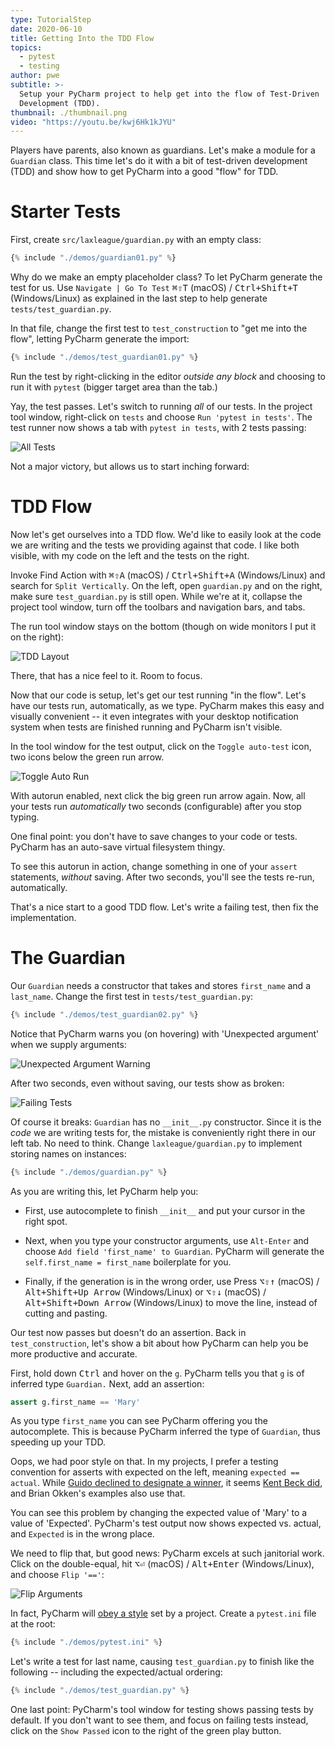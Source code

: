 ```yaml
---
type: TutorialStep
date: 2020-06-10
title: Getting Into the TDD Flow
topics:
  - pytest
  - testing
author: pwe
subtitle: >-
  Setup your PyCharm project to help get into the flow of Test-Driven
  Development (TDD).
thumbnail: ./thumbnail.png
video: "https://youtu.be/kwj6Hk1kJYU"
---
```


Players have parents, also known as guardians.
Let's make a module for a `Guardian` class.
This time let's do it with a bit of test-driven development (TDD) and show how to get PyCharm into a good "flow" for TDD.

# Starter Tests

First, create `src/laxleague/guardian.py` with an empty class:

```python
{% include "./demos/guardian01.py" %}
```

Why do we make an empty placeholder class?
To let PyCharm generate the test for us.
Use `Navigate | Go To Test` <kbd>⌘⇧T</kbd> (macOS) / <kbd>Ctrl+Shift+T</kbd> (Windows/Linux) as explained in the last step to help generate `tests/test_guardian.py`.

In that file, change the first test to `test_construction` to "get me into the flow", letting PyCharm generate the import:

```python
{% include "./demos/test_guardian01.py" %}
```

Run the test by right-clicking in the editor _outside any block_ and choosing to run it with `pytest` (bigger target area than the tab.)

Yay, the test passes.
Let's switch to running _all_ of our tests.
In the project tool window, right-click on `tests` and choose `Run 'pytest in tests'`.
The test runner now shows a tab with `pytest in tests`, with 2 tests passing:

![All Tests](./all_tests.png)

Not a major victory, but allows us to start inching forward:

# TDD Flow

Now let's get ourselves into a TDD flow.
We'd like to easily look at the code we are writing and the tests we providing against that code.
I like both visible, with my code on the left and the tests on the right.

Invoke Find Action with <kbd>⌘⇧A</kbd> (macOS) / <kbd>Ctrl+Shift+A</kbd> (Windows/Linux) and search for `Split Vertically`.
On the left, open `guardian.py` and on the right, make sure `test_guardian.py` is still open.
While we're at it, collapse the project tool window, turn off the toolbars and navigation bars, and tabs.

The run tool window stays on the bottom (though on wide monitors I put it on the right):

![TDD Layout](./tdd_layout.png)

There, that has a nice feel to it.
Room to focus.

Now that our code is setup, let's get our test running "in the flow".
Let's have our tests run, automatically, as we type.
PyCharm makes this easy and visually convenient -- it even integrates with your desktop notification system when tests are finished running and PyCharm isn't visible.

In the tool window for the test output, click on the `Toggle auto-test` icon, two icons below the green run arrow.

![Toggle Auto Run](./toggle_auto_run.png)

With autorun enabled, next click the big green run arrow again.
Now, all your tests run _automatically_ two seconds (configurable) after you stop typing.

One final point: you don't have to save changes to your code or tests.
PyCharm has an auto-save virtual filesystem thingy.

To see this autorun in action, change something in one of your `assert` statements, _without_ saving.
After two seconds, you'll see the tests re-run, automatically.

That's a nice start to a good TDD flow.
Let's write a failing test, then fix the implementation.

# The Guardian

Our `Guardian` needs a constructor that takes and stores `first_name` and a `last_name`.
Change the first test in `tests/test_guardian.py`:

```python
{% include "./demos/test_guardian02.py" %}
```

Notice that PyCharm warns you (on hovering) with 'Unexpected argument' when we supply arguments:

![Unexpected Argument Warning](./unexpected_argument.png)

After two seconds, even without saving, our tests show as broken:

![Failing Tests](./test_fails.png)

Of course it breaks: `Guardian` has no `__init__.py` constructor.
Since it is the _code_ we are writing tests for, the mistake is conveniently right there in our left tab.
No need to think.
Change `laxleague/guardian.py` to implement storing names on instances:

```python
{% include "./demos/guardian.py" %}
```

As you are writing this, let PyCharm help you:

- First, use autocomplete to finish `__init__` and put your cursor in the right spot.

- Next, when you type your constructor arguments, use `Alt-Enter` and
  choose `Add field 'first_name' to Guardian`. PyCharm will generate the
  `self.first_name = first_name` boilerplate for you.

- Finally, if the generation is in the wrong order, use Press <kbd>⌥⇧↑</kbd> (macOS) / <kbd>Alt+Shift+Up Arrow</kbd> (Windows/Linux) or <kbd>⌥⇧↓</kbd> (macOS) / <kbd>Alt+Shift+Down Arrow</kbd> (Windows/Linux) to move the line, instead of cutting and pasting.

Our test now passes but doesn't do an assertion.
Back in `test_construction`, let's show a bit about how PyCharm can help you be more productive and accurate.

First, hold down <kbd>Ctrl</kbd> and hover on the `g`.
PyCharm tells you that `g` is of inferred type `Guardian.`
Next, add an assertion:

```python
assert g.first_name == 'Mary'
```

As you type `first_name` you can see PyCharm offering you the autocomplete.
This is because PyCharm inferred the type of `Guardian`, thus speeding up your TDD.

Oops, we had poor style on that.
In my projects, I prefer a testing convention for asserts with expected on the left, meaning `expected == actual`.
While [Guido declined to designate a winner](https://mail.python.org/pipermail/python-dev/2010-December/106954.html), it seems [Kent Beck did](https://sourceforge.net/p/junit/mailman/message/3338997/), and Brian Okken's examples also use that.

You can see this problem by changing the expected value of 'Mary' to a value of 'Expected'.
PyCharm's test output now shows expected vs. actual, and `Expected` is in the wrong place.

We need to flip that, but good news: PyCharm excels at such janitorial work.
Click on the double-equal, hit <kbd>⌥⏎</kbd> (macOS) / <kbd>Alt+Enter</kbd> (Windows/Linux), and choose `Flip '=='`:

![Flip Arguments](./flip_arguments.png)

In fact, PyCharm will [obey a style](https://youtrack.jetbrains.com/issue/PY-27267) set by a project.
Create a `pytest.ini` file at the root:

```python
{% include "./demos/pytest.ini" %}
```

Let's write a test for last name, causing `test_guardian.py` to finish like the following -- including the expected/actual ordering:

```python
{% include "./demos/test_guardian.py" %}
```

One last point: PyCharm's tool window for testing shows passing tests by default.
If you don't want to see them, and focus on failing tests instead, click on the `Show Passed` icon to the right of the green play button.
